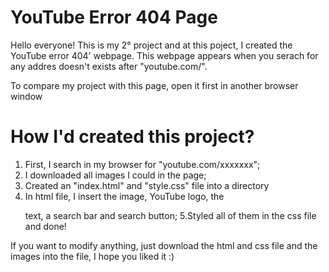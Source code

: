 # YouTube Error 404 Page
Hello everyone! This is my 2° project and at this poject, I created the YouTube error 404' webpage. This webpage appears when you serach for any addres doesn't exists after "youtube.com/".

To compare my project with this page, open it first in another browser window

# How I'd created this project?
  1. First, I search in my browser for "youtube.com/xxxxxxx";
  2. I downloaded all images I could in the page;
  3. Created an "index.html" and "style.css" file into a directory
  4. In html file, I insert the image, YouTube logo, the <p> text, a search bar and search button;
  5.Styled all of them in the css file and done!
  
 If you want to modify anything, just download the html and css file and the images into the file, I hope you liked it :)
